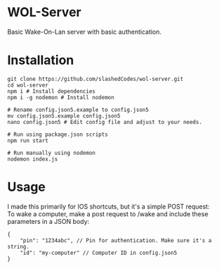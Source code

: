 # WOL-Server
Basic Wake-On-Lan server with basic authentication.

# Installation
```
git clone https://github.com/slashedCodes/wol-server.git
cd wol-server
npm i # Install dependencies
npm i -g nodemon # Install nodemon

# Rename config.json5.example to config.json5
mv config.json5.example config.json5
nano config.json5 # Edit config file and adjust to your needs.

# Run using package.json scripts
npm run start

# Run manually using nodemon
nodemon index.js
```

# Usage
I made this primarily for IOS shortcuts, but it's a simple POST request: <br>
To wake a computer, make a post request to /wake and include these parameters in a JSON body:
```
{
    "pin": "1234abc", // Pin for authentication. Make sure it's a string.
    "id": "my-computer" // Computer ID in config.json5
}
```